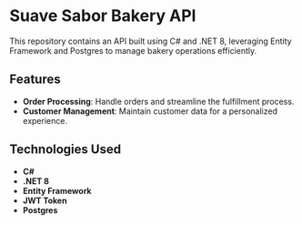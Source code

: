 # Suave Sabor Bakery API

This repository contains an API built using C# and .NET 8, leveraging Entity Framework and Postgres to manage bakery operations efficiently.

## Features

- **Order Processing**: Handle orders and streamline the fulfillment process.
- **Customer Management**: Maintain customer data for a personalized experience.

## Technologies Used

- **C#**
- **.NET 8**
- **Entity Framework**
- **JWT Token**
- **Postgres**
